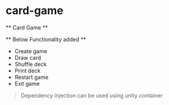 # card-game
** Card Game **

** Below Functionality added **
- Create game
- Draw card
- Shuffle deck
- Print deck
- Restart game
- Exit game

> Dependency injection can be used using unity container